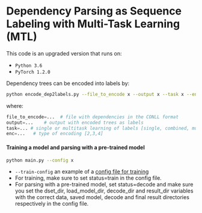 # Dependency Parsing as Sequence Labeling with Multi-Task Learning (MTL)

This code is an upgraded version that runs on:

* ```Python 3.6```
* ```PyTorch 1.2.0```

 Dependency trees can be encoded into labels by:
 
 ```bash
python encode_dep2labels.py --file_to_encode x --output x --task x --enc x
```
 where:
 
```Python
file_to_encode=...  # file with dependencies in the CONLL format
output=...    # output with encoded trees as labels
task=... # single or multitask learning of labels [single, combined, multi] *combined only applicable for encoding 3
enc=...   # type of encoding [2,3,4]
```

#### Training a model and parsing with a pre-trained model

 ```bash
python main.py --config x 
```

* ```--train-config``` an example of a [config file for training](https://github.com/balthamel/dep2label-up/blob/master/config/train.config)
* For training, make sure to set status=train in the config file.
* For parsing with a pre-trained model, set status=decode and make sure you set the dset_dir, load_model_dir, decode_dir and result_dir variables with the correct data, saved model, decode and final result directories respectively in the config file.


